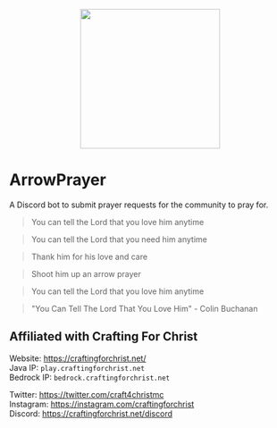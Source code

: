 <p align="center">
  <img height="250" src="https://github.com/crafting-for-christ/ArrowPrayer/blob/master/assets/img/arrowprayerlogo.png?raw=true">
</p>

# ArrowPrayer
A Discord bot to submit prayer requests for the community to pray for.

> You can tell the Lord that you love him anytime

> You can tell the Lord that you need him anytime

> Thank him for his love and care

> Shoot him up an arrow prayer

> You can tell the Lord that you love him anytime

> "You Can Tell The Lord That You Love Him" - Colin Buchanan

## Affiliated with Crafting For Christ
Website: https://craftingforchrist.net/<br>
Java IP: `play.craftingforchrist.net`<br>
Bedrock IP: `bedrock.craftingforchrist.net`<br>

Twitter: https://twitter.com/craft4christmc<br>
Instagram: https://instagram.com/craftingforchrist<br>
Discord: https://craftingforchrist.net/discord
